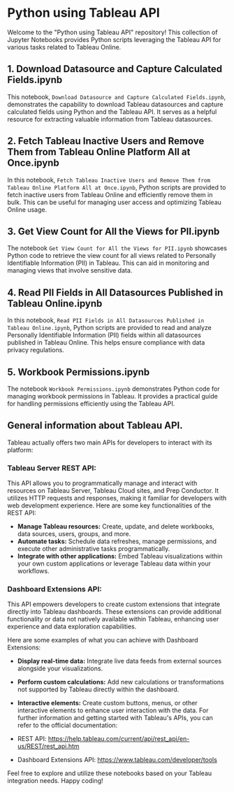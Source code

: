 # Python using Tableau API

Welcome to the "Python using Tableau API" repository! This collection of Jupyter Notebooks provides Python scripts leveraging the Tableau API for various tasks related to Tableau Online.

## 1. Download Datasource and Capture Calculated Fields.ipynb

This notebook, `Download Datasource and Capture Calculated Fields.ipynb`, demonstrates the capability to download Tableau datasources and capture calculated fields using Python and the Tableau API. It serves as a helpful resource for extracting valuable information from Tableau datasources.

## 2. Fetch Tableau Inactive Users and Remove Them from Tableau Online Platform All at Once.ipynb

In this notebook, `Fetch Tableau Inactive Users and Remove Them from Tableau Online Platform All at Once.ipynb`, Python scripts are provided to fetch inactive users from Tableau Online and efficiently remove them in bulk. This can be useful for managing user access and optimizing Tableau Online usage.

## 3. Get View Count for All the Views for PII.ipynb

The notebook `Get View Count for All the Views for PII.ipynb` showcases Python code to retrieve the view count for all views related to Personally Identifiable Information (PII) in Tableau. This can aid in monitoring and managing views that involve sensitive data.

## 4. Read PII Fields in All Datasources Published in Tableau Online.ipynb

In this notebook, `Read PII Fields in All Datasources Published in Tableau Online.ipynb`, Python scripts are provided to read and analyze Personally Identifiable Information (PII) fields within all datasources published in Tableau Online. This helps ensure compliance with data privacy regulations.

## 5. Workbook Permissions.ipynb

The notebook `Workbook Permissions.ipynb` demonstrates Python code for managing workbook permissions in Tableau. It provides a practical guide for handling permissions efficiently using the Tableau API.

## General information about Tableau API.

Tableau actually offers two main APIs for developers to interact with its platform:

### Tableau Server REST API: 
This API allows you to programmatically manage and interact with resources on Tableau Server, Tableau Cloud sites, and Prep Conductor. It utilizes HTTP requests and responses, making it familiar for developers with web development experience.
Here are some key functionalities of the REST API:
* __Manage Tableau resources:__ Create, update, and delete workbooks, data sources, users, groups, and more.
* __Automate tasks:__ Schedule data refreshes, manage permissions, and execute other administrative tasks programmatically.
* __Integrate with other applications:__ Embed Tableau visualizations within your own custom applications or leverage Tableau data within your workflows.


### Dashboard Extensions API: 
This API empowers developers to create custom extensions that integrate directly into Tableau dashboards. These extensions can provide additional functionality or data not natively available within Tableau, enhancing user experience and data exploration capabilities.


Here are some examples of what you can achieve with Dashboard Extensions:
* __Display real-time data:__ Integrate live data feeds from external sources alongside your visualizations.
* __Perform custom calculations:__ Add new calculations or transformations not supported by Tableau directly within the dashboard.
* __Interactive elements:__ Create custom buttons, menus, or other interactive elements to enhance user interaction with the data.
For further information and getting started with Tableau's APIs, you can refer to the official documentation:

* REST API: https://help.tableau.com/current/api/rest_api/en-us/REST/rest_api.htm
* Dashboard Extensions API: https://www.tableau.com/developer/tools

Feel free to explore and utilize these notebooks based on your Tableau integration needs. Happy coding!
